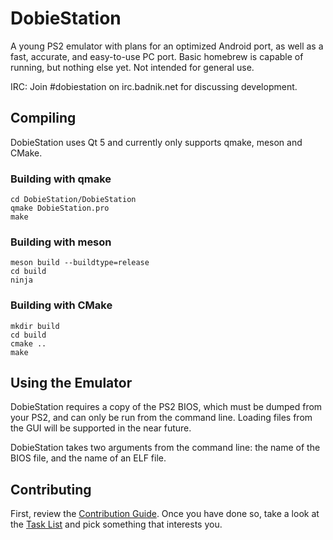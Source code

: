 # DobieStation
A young PS2 emulator with plans for an optimized Android port, as well as a fast, accurate, and easy-to-use PC port. Basic homebrew is capable of running, but nothing else yet. Not intended for general use.

IRC: Join #dobiestation on irc.badnik.net for discussing development.

## Compiling
DobieStation uses Qt 5 and currently only supports qmake, meson and CMake.

### Building with qmake
```
cd DobieStation/DobieStation
qmake DobieStation.pro
make
```

### Building with meson
```
meson build --buildtype=release
cd build
ninja
```

### Building with CMake
```
mkdir build
cd build
cmake ..
make
```

## Using the Emulator
DobieStation requires a copy of the PS2 BIOS, which must be dumped from your PS2, and can only be run from the command line. Loading files from the GUI will be supported in the near future.

DobieStation takes two arguments from the command line: the name of the BIOS file, and the name of an ELF file.

## Contributing
First, review the [Contribution Guide](../master/CONTRIBUTING.md). Once you have done so, take a look at the [Task List](../master/TASKS.md) and pick something that interests you.
